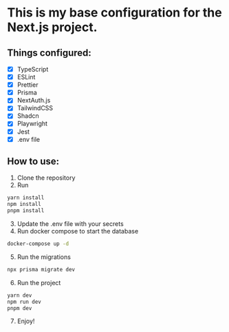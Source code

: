 # This is my base configuration for the Next.js project.

## Things configured:

- [x] TypeScript
- [x] ESLint
- [x] Prettier
- [x] Prisma
- [x] NextAuth.js
- [x] TailwindCSS
- [x] Shadcn
- [x] Playwright
- [x] Jest
- [x] .env file

## How to use:

1. Clone the repository
2. Run

```bash
yarn install
npm install
pnpm install
```

3. Update the .env file with your secrets
4. Run docker compose to start the database

```bash
docker-compose up -d
```

5. Run the migrations

```bash
npx prisma migrate dev
```

6. Run the project

```bash
yarn dev
npm run dev
pnpm dev
```

7. Enjoy!
